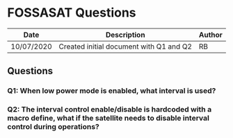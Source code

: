 # FOSSASAT Questions

| Date       | Description                             | Author |
| ---------- | --------------------------------------- | ------ |
| 10/07/2020 | Created initial document with Q1 and Q2 | RB     |

## Questions

### Q1: When low power mode is enabled, what interval is used?

### Q2: The interval control enable/disable is hardcoded with a macro define, what if the satellite needs to disable interval control during operations?